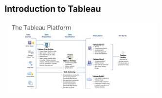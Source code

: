 # Introduction to Tableau

![02_tableau/01_Introduction to Tableau/The Tableau Platform.png](https://github.com/paulsemenyuk/surfalytics/blob/2ecc36a9f7ae46d989f5089e508a90609476c280/02_tableau/01_Introduction%20to%20Tableau/The%20Tableau%20Platform.png)
